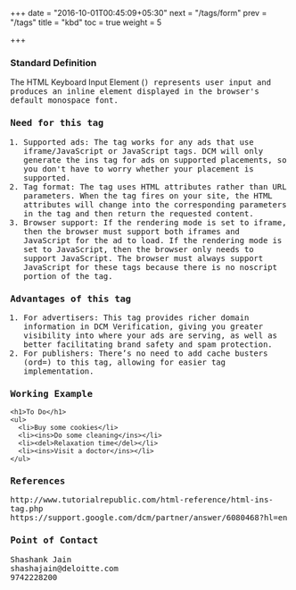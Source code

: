 +++
date = "2016-10-01T00:45:09+05:30"
next = "/tags/form"
prev = "/tags"
title = "kbd"
toc = true
weight = 5

+++

<h3>Standard Definition</h3>
The HTML Keyboard Input Element (<kbd>) represents user input and produces an inline element displayed in the browser's default monospace font.

<h3>Need for this tag</h3>
<ol>
  <li>Supported ads: The tag works for any ads that use iframe/JavaScript or JavaScript tags. DCM will only generate the ins tag for ads on supported placements, so you don't have to worry whether your placement is supported.</li>
  <li>Tag format: The tag uses HTML attributes rather than URL parameters. When the tag fires on your site, the HTML attributes will change into the corresponding parameters in the tag and then return the requested content.</li>
  <li>Browser support: If the rendering mode is set to iframe, then the browser must support both iframes and JavaScript for the ad to load. If the rendering mode is set to JavaScript, then the browser only needs to support JavaScript. The browser must always support JavaScript for these tags because there is no noscript portion of the tag.</li>
</ol>

<h3>Advantages of this tag</h3>
<ol>
  <li>For advertisers: This tag provides richer domain information in DCM Verification, giving you greater visibility into where your ads are serving, as well as better facilitating brand safety and spam protection.</li>
  <li>For publishers: There’s no need to add cache busters (ord=) to this tag, allowing for easier tag implementation.</li>
</ol>

<h3>Working Example</h3>

    <h1>To Do</h1>
    <ul>
      <li>Buy some cookies</li>
      <li><ins>Do some cleaning</ins></li>
      <li><del>Relaxation time</del></li>
      <li><ins>Visit a doctor</ins></li>
    </ul>

<h3>References</h3>
http://www.tutorialrepublic.com/html-reference/html-ins-tag.php
<br>
https://support.google.com/dcm/partner/answer/6080468?hl=en


<h3>Point of Contact</h3>
Shashank Jain <br>
shashajain@deloitte.com <br>
9742228200

